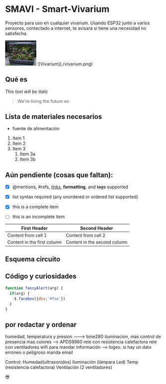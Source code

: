 # SMAVI - Smart-Vivarium
Proyecto para uso en cualquier vivarium. Usando  ESP32 junto a varios sensores, contectado a internet, te avisará si tiene una necesidad no satisfecha. 

<img src="./vivarium.png" width="100">
![Vivarium](./vivarium.png)

## Qué es
*This text will be italic*

> We're living the future so


## Lista de materiales necesarios
- fuente de alimentación

1. Item 1
1. Item 2
1. Item 3
   1. Item 3a
   1. Item 3b
   
## Aún pendiente (cosas que faltan):
- [x] @mentions, #refs, [links](), **formatting**, and <del>tags</del> supported
- [x] list syntax required (any unordered or ordered list supported)
- [x] this is a complete item
- [ ] this is an incomplete item


First Header | Second Header
------------ | -------------
Content from cell 1 | Content from cell 2
Content in the first column | Content in the second column

## Esquema circuito



## Código y curiosidades 

```javascript
function fancyAlert(arg) {
  if(arg) {
    $.facebox({div:'#foo'})
  }
}
```


## por redactar y ordenar
humedad, temperatura y presion ---> bme280
iluminacion, mas control de presencia mas colores --> APDS9960
rele con resistencia calefactora
rele con ventiladores
wifi para mandar información --> logeo.
si hay un dato erroneo o peligroso manda email


Control:
Humedad(ultrasonidos)
Iluminación (lámpara Led)
Temp (resistencia calefactora)
Ventilación (2 ventiladores)



:sunglasses:

